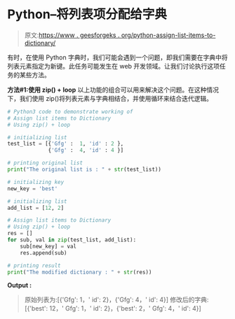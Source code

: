 # Python–将列表项分配给字典

> 原文:[https://www . geesforgeks . org/python-assign-list-items-to-dictionary/](https://www.geeksforgeeks.org/python-assign-list-items-to-dictionary/)

有时，在使用 Python 字典时，我们可能会遇到一个问题，即我们需要在字典中将列表元素指定为新键。此任务可能发生在 web 开发领域。让我们讨论执行这项任务的某些方法。

**方法#1:使用 zip() + loop**
以上功能的组合可以用来解决这个问题。在这种情况下，我们使用 zip()将列表元素与字典相结合，并使用循环来结合迭代逻辑。

```py
# Python3 code to demonstrate working of 
# Assign list items to Dictionary
# Using zip() + loop

# initializing list
test_list = [{'Gfg' :  1, 'id' : 2 }, 
             {'Gfg' :  4, 'id' : 4 }]

# printing original list
print("The original list is : " + str(test_list))

# initializing key 
new_key = 'best'

# initializing list 
add_list = [12, 2]

# Assign list items to Dictionary
# Using zip() + loop
res = []
for sub, val in zip(test_list, add_list):
    sub[new_key] = val
    res.append(sub)

# printing result 
print("The modified dictionary : " + str(res)) 
```

**Output :**

> 原始列表为:[{'Gfg': 1，' id': 2}，{'Gfg': 4，' id': 4}]
> 修改后的字典:[{'best': 12，' Gfg': 1，' id': 2}，{'best': 2，' Gfg': 4，' id': 4}]